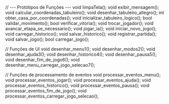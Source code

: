 // --- Protótipos de Funções ---
void limpaTela();
void exibir_mensagem();
void calcular_coordenadas_tabuleiro();
void desenhar_tabuleiro_allegro();
int obter_casa_por_coordenadas();
void inicializar_tabuleiro_logico();
bool validar_movimento();
bool verificar_vitoria();
void trocar_jogador();
void avancar_etapa_se_necessario();
void jogar_ia();
void iniciar_novo_jogo();
void carregar_historico();
void salvar_historico();
void registrar_partida();
void salvar_jogo();
bool carregar_jogo();

// Funções de UI
void desenhar_menu1();
void desenhar_modos2();
void desenhar_ajuda3();
void desenhar_historico4();
void desenhar_pausa5();
void desenhar_fim_de_jogo6();
void desenhar_menu_carregar_jogo_selecao7();

// Funções de processamento de eventos
void processar_eventos_menu();
void processar_eventos_jogar();
void processar_eventos_ajuda();
void processar_eventos_historico();
void processar_eventos_pausa();
void processar_eventos_fim_de_jogo();
void processar_eventos_carregar_jogo_selecao();